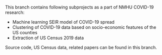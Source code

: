 This branch contains following subprojects as a part of NMHU COVID-19 research:

- Machine learning SEIR model of COVID-19 spread
- Clustering of COVID-19 data based on socio-economic features of the US counties
- Extraction of US Census 2019 data

Source code, US Census data, related papers can be found in this branch.

